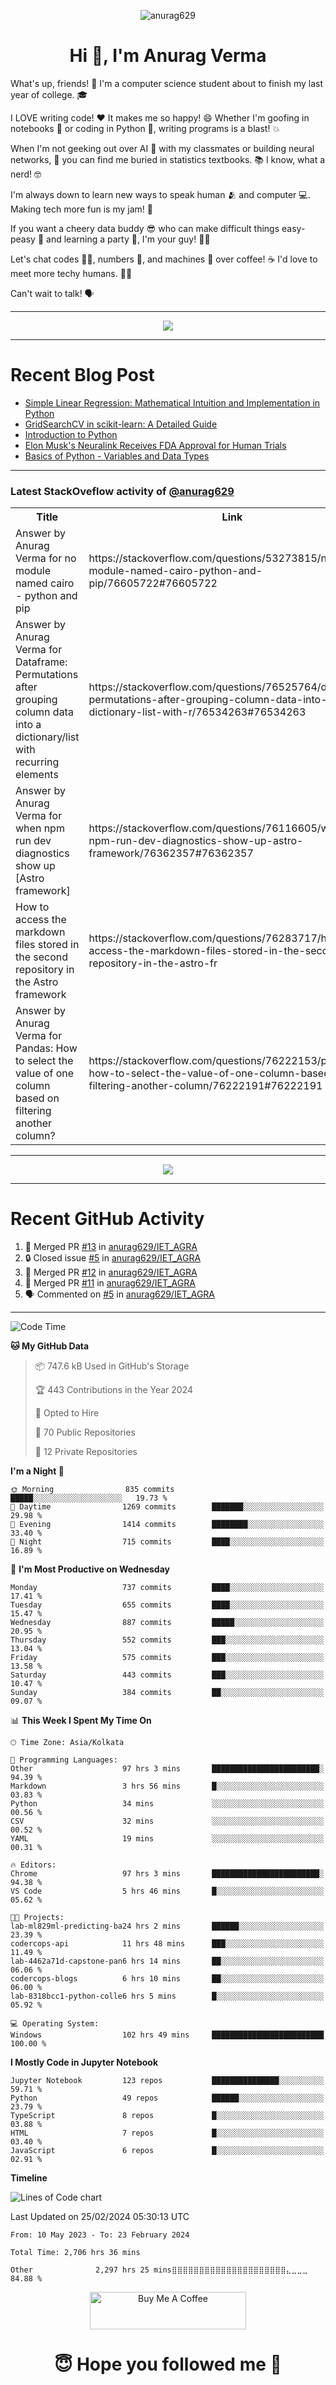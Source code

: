 

<p align="center"> <img src="https://komarev.com/ghpvc/?username=anurag629&label=Profile%20views&color=0e75b6&style=flat" alt="anurag629" /> </p>

<h1 align="center">Hi 👋, I'm Anurag Verma</h1>

What's up, friends! 👋 I'm a computer science student about to finish my last year of college. 🎓

I LOVE writing code! ❤️ It makes me so happy! 😄 Whether I'm goofing in notebooks 📓 or coding in Python 🐍, writing programs is a blast! 💥

When I'm not geeking out over AI 🤖 with my classmates or building neural networks, 🧠 you can find me buried in statistics textbooks. 📚 I know, what a nerd! 🤓

I'm always down to learn new ways to speak human 🫂 and computer 💻. Making tech more fun is my jam! 🍇

If you want a cheery data buddy 😎 who can make difficult things easy-peasy 🥝 and learning a party 🎉, I'm your guy! 🙋‍♂️

Let's chat codes 👨‍💻, numbers 🧮, and machines 🤖 over coffee! ☕ I'd love to meet more techy humans. 💁‍♂️

Can't wait to talk! 🗣️

---

<p align="center">
  <img src="https://spotify-github-profile.vercel.app/api/view.svg?uid=mwvywke3fo2gajpenodnmobfh&cover_image=true&theme=default&show_offline=false&background_color=121212&interchange=false&bar_color=53b14f&bar_color_cover=true">
</p>

---

# Recent Blog Post

<!-- BLOG-POST-LIST:START -->
- [Simple Linear Regression: Mathematical Intuition and Implementation in Python](https://codercops.tech/blog/machine-learning-algorithms/simple-linear-regression-mathematical-intuation)
- [GridSearchCV in scikit-learn: A Detailed Guide](https://codercops.tech/blog/gridsearchcv-in-scikit-learn-a-detailed-guide)
- [Introduction to Python](https://codercops.tech/blog/python-tutorial/introduction-to-python)
- [Elon Musk&#39;s Neuralink Receives FDA Approval for Human Trials](https://codercops.tech/blog/elon-musks-neuralink-receives-fda-approval-for-human-trials)
- [Basics of Python - Variables and Data Types](https://codercops.tech/blog/python-basics-of-python-variables-and-data-types)
<!-- BLOG-POST-LIST:END -->

---

### Latest StackOveflow activity of [@anurag629](https://github.com/anurag629)
<table>
  <tr><th>Title</th><th>Link</th></tr>
  <!-- STACKOVERFLOW:START --><tr><td>Answer by Anurag Verma for no module named cairo - python and pip</td><td>https://stackoverflow.com/questions/53273815/no-module-named-cairo-python-and-pip/76605722#76605722</td></tr><tr><td>Answer by Anurag Verma for Dataframe: Permutations after grouping column data into a dictionary/list with recurring elements</td><td>https://stackoverflow.com/questions/76525764/dataframe-permutations-after-grouping-column-data-into-a-dictionary-list-with-r/76534263#76534263</td></tr><tr><td>Answer by Anurag Verma for when npm run dev diagnostics show up [Astro framework]</td><td>https://stackoverflow.com/questions/76116605/when-npm-run-dev-diagnostics-show-up-astro-framework/76362357#76362357</td></tr><tr><td>How to access the markdown files stored in the second repository in the Astro framework</td><td>https://stackoverflow.com/questions/76283717/how-to-access-the-markdown-files-stored-in-the-second-repository-in-the-astro-fr</td></tr><tr><td>Answer by Anurag Verma for Pandas: How to select the value of one column based on filtering another column?</td><td>https://stackoverflow.com/questions/76222153/pandas-how-to-select-the-value-of-one-column-based-on-filtering-another-column/76222191#76222191</td></tr><!-- STACKOVERFLOW:END -->
</table>

---

<p align="center">
  <img alig src="https://github-profile-trophy.vercel.app/?username=anurag629&theme=onedark&column=-1" />
</p>

---

# Recent GitHub Activity
<!--START_SECTION:activity-->
1. 🎉 Merged PR [#13](https://github.com/anurag629/IET_AGRA/pull/13) in [anurag629/IET_AGRA](https://github.com/anurag629/IET_AGRA)
2. 🔒 Closed issue [#5](https://github.com/anurag629/IET_AGRA/issues/5) in [anurag629/IET_AGRA](https://github.com/anurag629/IET_AGRA)
3. 🎉 Merged PR [#12](https://github.com/anurag629/IET_AGRA/pull/12) in [anurag629/IET_AGRA](https://github.com/anurag629/IET_AGRA)
4. 🎉 Merged PR [#11](https://github.com/anurag629/IET_AGRA/pull/11) in [anurag629/IET_AGRA](https://github.com/anurag629/IET_AGRA)
5. 🗣 Commented on [#5](https://github.com/anurag629/IET_AGRA/issues/5#issuecomment-1854540580) in [anurag629/IET_AGRA](https://github.com/anurag629/IET_AGRA)
<!--END_SECTION:activity-->

---

<!--START_SECTION:waka-->
![Code Time](http://img.shields.io/badge/Code%20Time-2%2C721%20hrs%2059%20mins-blue)

**🐱 My GitHub Data** 

> 📦 747.6 kB Used in GitHub's Storage 
 > 
> 🏆 443 Contributions in the Year 2024
 > 
> 💼 Opted to Hire
 > 
> 📜 70 Public Repositories 
 > 
> 🔑 12 Private Repositories 
 > 
**I'm a Night 🦉** 

```text
🌞 Morning                835 commits         █████░░░░░░░░░░░░░░░░░░░░   19.73 % 
🌆 Daytime                1269 commits        ███████░░░░░░░░░░░░░░░░░░   29.98 % 
🌃 Evening                1414 commits        ████████░░░░░░░░░░░░░░░░░   33.40 % 
🌙 Night                  715 commits         ████░░░░░░░░░░░░░░░░░░░░░   16.89 % 
```
📅 **I'm Most Productive on Wednesday** 

```text
Monday                   737 commits         ████░░░░░░░░░░░░░░░░░░░░░   17.41 % 
Tuesday                  655 commits         ████░░░░░░░░░░░░░░░░░░░░░   15.47 % 
Wednesday                887 commits         █████░░░░░░░░░░░░░░░░░░░░   20.95 % 
Thursday                 552 commits         ███░░░░░░░░░░░░░░░░░░░░░░   13.04 % 
Friday                   575 commits         ███░░░░░░░░░░░░░░░░░░░░░░   13.58 % 
Saturday                 443 commits         ███░░░░░░░░░░░░░░░░░░░░░░   10.47 % 
Sunday                   384 commits         ██░░░░░░░░░░░░░░░░░░░░░░░   09.07 % 
```


📊 **This Week I Spent My Time On** 

```text
🕑︎ Time Zone: Asia/Kolkata

💬 Programming Languages: 
Other                    97 hrs 3 mins       ████████████████████████░   94.39 % 
Markdown                 3 hrs 56 mins       █░░░░░░░░░░░░░░░░░░░░░░░░   03.83 % 
Python                   34 mins             ░░░░░░░░░░░░░░░░░░░░░░░░░   00.56 % 
CSV                      32 mins             ░░░░░░░░░░░░░░░░░░░░░░░░░   00.52 % 
YAML                     19 mins             ░░░░░░░░░░░░░░░░░░░░░░░░░   00.31 % 

🔥 Editors: 
Chrome                   97 hrs 3 mins       ████████████████████████░   94.38 % 
VS Code                  5 hrs 46 mins       █░░░░░░░░░░░░░░░░░░░░░░░░   05.62 % 

🐱‍💻 Projects: 
lab-ml829ml-predicting-ba24 hrs 2 mins       ██████░░░░░░░░░░░░░░░░░░░   23.39 % 
codercops-api            11 hrs 48 mins      ███░░░░░░░░░░░░░░░░░░░░░░   11.49 % 
lab-4462a71d-capstone-pan6 hrs 14 mins       ██░░░░░░░░░░░░░░░░░░░░░░░   06.06 % 
codercops-blogs          6 hrs 10 mins       ██░░░░░░░░░░░░░░░░░░░░░░░   06.00 % 
lab-8318bcc1-python-colle6 hrs 5 mins        █░░░░░░░░░░░░░░░░░░░░░░░░   05.92 % 

💻 Operating System: 
Windows                  102 hrs 49 mins     █████████████████████████   100.00 % 
```

**I Mostly Code in Jupyter Notebook** 

```text
Jupyter Notebook         123 repos           ███████████████░░░░░░░░░░   59.71 % 
Python                   49 repos            ██████░░░░░░░░░░░░░░░░░░░   23.79 % 
TypeScript               8 repos             █░░░░░░░░░░░░░░░░░░░░░░░░   03.88 % 
HTML                     7 repos             █░░░░░░░░░░░░░░░░░░░░░░░░   03.40 % 
JavaScript               6 repos             █░░░░░░░░░░░░░░░░░░░░░░░░   02.91 % 
```



**Timeline**

![Lines of Code chart](https://raw.githubusercontent.com/anurag629/anurag629/main/assets/bar_graph.png)


 Last Updated on 25/02/2024 05:30:13 UTC
<!--END_SECTION:waka-->

<!--START_SECTION:waka-simple-->

```text
From: 10 May 2023 - To: 23 February 2024

Total Time: 2,706 hrs 36 mins

Other              2,297 hrs 25 mins⣿⣿⣿⣿⣿⣿⣿⣿⣿⣿⣿⣿⣿⣿⣿⣿⣿⣿⣿⣿⣿⣄⣀⣀⣀   84.88 %
```

<!--END_SECTION:waka-simple-->

<p align="center"> 
<a href="https://www.buymeacoffee.com/anurag629" target="_blank"><img src="https://cdn.buymeacoffee.com/buttons/default-orange.png" alt="Buy Me A Coffee" height="60" width="250"></a>
</p>


<h1 align="center"> 😇 Hope you followed me 🥰  </h1>
